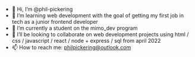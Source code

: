 - 👋 Hi, I’m @phil-pickering
- 👀 I’m learning web development with the goal of getting my first job in tech as a junior frontend developer
- 🌱 I’m currently a student on the mimo_dev program 
- 💞️ I’ll be looking to collaborate on web development projects using html / css / javascript / react / node + express / sql from april 2022
- 📫 How to reach me: philpickering@outlook.com

<!---
phil-pickering/phil-pickering is a ✨ special ✨ repository because its `README.md` (this file) appears on your GitHub profile.
You can click the Preview link to take a look at your changes.
--->
